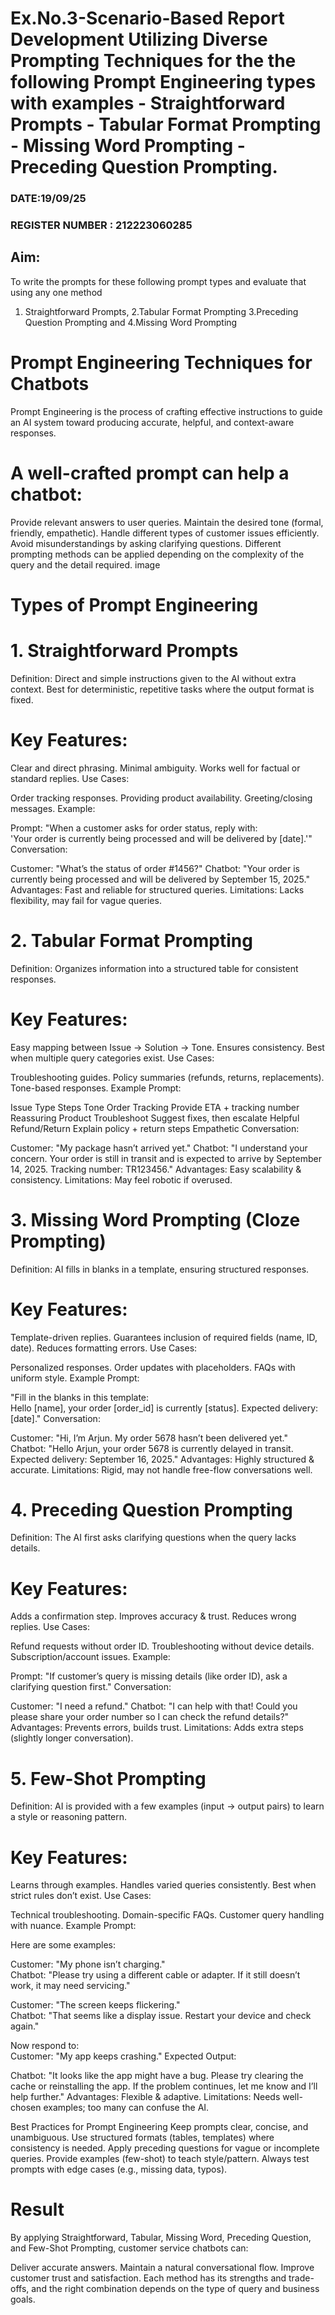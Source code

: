 # Ex.No.3-Scenario-Based Report Development Utilizing Diverse Prompting Techniques for the the following Prompt Engineering types with examples - Straightforward Prompts - Tabular Format Prompting - Missing Word Prompting - Preceding Question Prompting.

### DATE:19/09/25                                                                        
### REGISTER NUMBER : 212223060285
## Aim:
To write the prompts for these following prompt types and evaluate that using any one method 
1. Straightforward Prompts,
2.Tabular Format Prompting
3.Preceding Question Prompting and
4.Missing Word Prompting

# Prompt Engineering Techniques for Chatbots
Prompt Engineering is the process of crafting effective instructions to guide an AI system toward producing accurate, helpful, and context-aware responses.

# A well-crafted prompt can help a chatbot:

Provide relevant answers to user queries.
Maintain the desired tone (formal, friendly, empathetic).
Handle different types of customer issues efficiently.
Avoid misunderstandings by asking clarifying questions.
Different prompting methods can be applied depending on the complexity of the query and the detail required. image

# Types of Prompt Engineering
# 1. Straightforward Prompts
Definition: Direct and simple instructions given to the AI without extra context. Best for deterministic, repetitive tasks where the output format is fixed.

# Key Features:

Clear and direct phrasing.
Minimal ambiguity.
Works well for factual or standard replies.
Use Cases:

Order tracking responses.
Providing product availability.
Greeting/closing messages.
Example:

Prompt: "When a customer asks for order status, reply with:  
'Your order is currently being processed and will be delivered by [date].'"
Conversation:

Customer: "What’s the status of order #1456?"
Chatbot: "Your order is currently being processed and will be delivered by September 15, 2025."
Advantages: Fast and reliable for structured queries. Limitations: Lacks flexibility, may fail for vague queries.

# 2. Tabular Format Prompting
Definition: Organizes information into a structured table for consistent responses.

# Key Features:

Easy mapping between Issue → Solution → Tone.
Ensures consistency.
Best when multiple query categories exist.
Use Cases:

Troubleshooting guides.
Policy summaries (refunds, returns, replacements).
Tone-based responses.
Example Prompt:

Issue Type	Steps	Tone
Order Tracking	Provide ETA + tracking number	Reassuring
Product Troubleshoot	Suggest fixes, then escalate	Helpful
Refund/Return	Explain policy + return steps	Empathetic
Conversation:

Customer: "My package hasn’t arrived yet."
Chatbot: "I understand your concern. Your order is still in transit and is expected to arrive by September 14, 2025. Tracking number: TR123456."
Advantages: Easy scalability & consistency. Limitations: May feel robotic if overused.

# 3. Missing Word Prompting (Cloze Prompting)
Definition: AI fills in blanks in a template, ensuring structured responses.

# Key Features:

Template-driven replies.
Guarantees inclusion of required fields (name, ID, date).
Reduces formatting errors.
Use Cases:

Personalized responses.
Order updates with placeholders.
FAQs with uniform style.
Example Prompt:

"Fill in the blanks in this template:  
Hello [name], your order [order_id] is currently [status]. Expected delivery: [date]."
Conversation:

Customer: "Hi, I’m Arjun. My order 5678 hasn’t been delivered yet."
Chatbot: "Hello Arjun, your order 5678 is currently delayed in transit. Expected delivery: September 16, 2025."
Advantages: Highly structured & accurate. Limitations: Rigid, may not handle free-flow conversations well.

# 4. Preceding Question Prompting
Definition: The AI first asks clarifying questions when the query lacks details.

# Key Features:

Adds a confirmation step.
Improves accuracy & trust.
Reduces wrong replies.
Use Cases:

Refund requests without order ID.
Troubleshooting without device details.
Subscription/account issues.
Example:

Prompt: "If customer’s query is missing details (like order ID), ask a clarifying question first."
Conversation:

Customer: "I need a refund."
Chatbot: "I can help with that! Could you please share your order number so I can check the refund details?"
Advantages: Prevents errors, builds trust. Limitations: Adds extra steps (slightly longer conversation).

# 5. Few-Shot Prompting
Definition: AI is provided with a few examples (input → output pairs) to learn a style or reasoning pattern.

# Key Features:

Learns through examples.
Handles varied queries consistently.
Best when strict rules don’t exist.
Use Cases:

Technical troubleshooting.
Domain-specific FAQs.
Customer query handling with nuance.
Example Prompt:

Here are some examples:  

Customer: "My phone isn’t charging."  
Chatbot: "Please try using a different cable or adapter. If it still doesn’t work, it may need servicing."  

Customer: "The screen keeps flickering."  
Chatbot: "That seems like a display issue. Restart your device and check again."  

Now respond to:  
Customer: "My app keeps crashing."
Expected Output:

Chatbot: "It looks like the app might have a bug. Please try clearing the cache or reinstalling the app. If the problem continues, let me know and I’ll help further."
Advantages: Flexible & adaptive. Limitations: Needs well-chosen examples; too many can confuse the AI.

Best Practices for Prompt Engineering
Keep prompts clear, concise, and unambiguous.
Use structured formats (tables, templates) where consistency is needed.
Apply preceding questions for vague or incomplete queries.
Provide examples (few-shot) to teach style/pattern.
Always test prompts with edge cases (e.g., missing data, typos).
# Result
By applying Straightforward, Tabular, Missing Word, Preceding Question, and Few-Shot Prompting, customer service chatbots can:

Deliver accurate answers.
Maintain a natural conversational flow.
Improve customer trust and satisfaction.
Each method has its strengths and trade-offs, and the right combination depends on the type of query and business goals.


